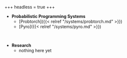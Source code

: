 +++
headless = true
+++

- **Probabilistic Programming Systems**
  + [Probtorch]({{< relref "/systems/probtorch.md" >}})
  + [Pyro]({{< relref "/systems/pyro.md" >}})

<br/>

- **Research**
  + nothing here yet

